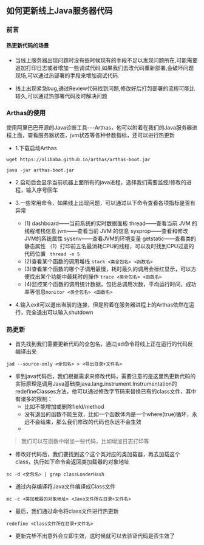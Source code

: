## 如何更新线上Java服务器代码

### 前言
#### 热更新代码的场景
- 当线上服务器出现问题时没有些时候现有的手段不足以发现问题所在,可能需要追加打印日志或者增加一些调试代码,如果我们去改代码重新部署,会破坏问题现场,可以通过热部署的手段来增加调试代码.


- 线上出现紧急bug,通过Review代码找到问题,修改好后打包部署的流程可能比较久,可以通过热部署代码及时解决问题



### Arthas的使用
使用阿里巴巴开源的Java诊断工具---Arthas，他可以附着在我们的Java服务器进程上面，查看服务器状态，jvm状态等各种参数指标，还可以进行热更新

- 1.下载启动Arthas
```
wget https://alibaba.github.io/arthas/arthas-boot.jar

java -jar arthas-boot.jar
```

- 2.启动后会显示当前机器上面所有的java进程，选择我们需要监控/修改的进程，输入序号回车

- 3.一些常用命令，如果线上出现问题，可以通过以下命令查看各项指标是否有异常

	- (1) dashboard——当前系统的实时数据面板 thread——查看当前 JVM 的线程堆栈信息 jvm——查看当前 JVM 的信息 sysprop——查看和修改JVM的系统属性 sysenv——查看JVM的环境变量 getstatic——查看类的静态属性 （1）打印前五名最消耗CPU的线程，可以及时找到CPU过高的代码位置  ` thread -n 5`
	- (2)查看某个函数的调用堆栈 `stack <类全包名> <函数名>`
	- (3)查看某个函数的哪个子调用最慢，耗时最久的调用会标红显示，可以方便找出某个功能中最耗时的操作  `trace <类全包名> <函数名>`
	- (4)监控某个函数的调用统计数据，包括总调用次数，平均运行时间，成功率等信息`monitor <类全包名> <函数名>`


- 4.输入exit可以退出当前的连接，但是附着在服务器进程上的Arthas依然在运行，完全退出可以输入shutdown


### 热更新
- 首先找到我们需要更新代码的全包名，通过jad命令将线上正在运行的代码反编译出来
```
jad --source-only <全包名> > <导出目录+文件名>
```

- 拿到java代码后，我们根据需求来修改代码，需要注意的是这里热更新代码的实际原理是调用Java基础类java.lang.instrument.Instrumentation的redefineClasses方法，他可以通过修改字节码来替换已有的class文件，其中有诸多的限制：
	- 比如不能增加或删除field/method
	- 没有退出的函数不能生效，比如一个函数体内是一个where(true)循环，永远不会结束，那么我们修改的代码也永远不会生效
	- 

>我们可以在函数中增加一些代码，比如增加日志打印等


- 修改好代码后，我们要找到这个这个类对应的类加载器，再去加载这个class，执行如下命令会返回类加载器的对象地址
```
sc -d <全包名> | grep classLoaderHash
```

- 通过内存编译将Java文件编译成Class文件
```
mc -c <类加载器的对象地址> <Java文件所在目录+文件名>
```

- 最后，我们通过命令将class文件进行热更新
```
redefine <Class文件所在目录+文件名>
```

- 更新完毕不出意外会立即生效，这时候就可以去验证代码是否生效了
